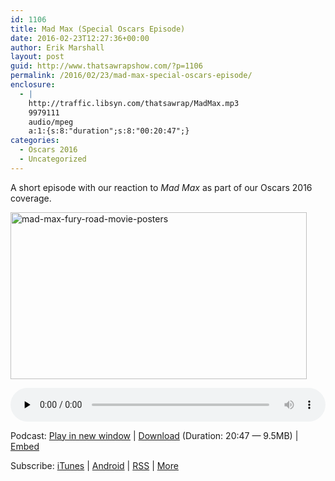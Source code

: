 ```yaml
---
id: 1106
title: Mad Max (Special Oscars Episode)
date: 2016-02-23T12:27:36+00:00
author: Erik Marshall
layout: post
guid: http://www.thatsawrapshow.com/?p=1106
permalink: /2016/02/23/mad-max-special-oscars-episode/
enclosure:
  - |
    http://traffic.libsyn.com/thatsawrap/MadMax.mp3
    9979111
    audio/mpeg
    a:1:{s:8:"duration";s:8:"00:20:47";}
categories:
  - Oscars 2016
  - Uncategorized
---
```

A short episode with our reaction to _Mad Max_ as part of our Oscars 2016 coverage.

<a href="http://www.thatsawrapshow.com/wp-content/uploads/2016/02/mad-max-fury-road-movie-posters.jpg" rel="attachment wp-att-1127"><img class="aligncenter size-large wp-image-1127" src="http://www.thatsawrapshow.com/wp-content/uploads/2016/02/mad-max-fury-road-movie-posters-1024x576.jpg" alt="mad-max-fury-road-movie-posters" width="474" height="267" srcset="http://www.thatsawrapshow.com/wp-content/uploads/2016/02/mad-max-fury-road-movie-posters-1024x576.jpg 1024w, http://www.thatsawrapshow.com/wp-content/uploads/2016/02/mad-max-fury-road-movie-posters-300x169.jpg 300w, http://www.thatsawrapshow.com/wp-content/uploads/2016/02/mad-max-fury-road-movie-posters-768x432.jpg 768w, http://www.thatsawrapshow.com/wp-content/uploads/2016/02/mad-max-fury-road-movie-posters-600x338.jpg 600w" sizes="(max-width: 474px) 100vw, 474px" /></a>

<div class="powerpress_player" id="powerpress_player_288">
  <audio class="wp-audio-shortcode" id="audio-1106-48" preload="none" style="width: 100%;" controls="controls"><source type="audio/mpeg" src="http://media.blubrry.com/thatsawrap/p/traffic.libsyn.com/thatsawrap/MadMax.mp3?_=48" /><a href="http://media.blubrry.com/thatsawrap/p/traffic.libsyn.com/thatsawrap/MadMax.mp3">http://media.blubrry.com/thatsawrap/p/traffic.libsyn.com/thatsawrap/MadMax.mp3</a></audio>
</div>

<p class="powerpress_links powerpress_links_mp3">
  Podcast: <a href="http://media.blubrry.com/thatsawrap/p/traffic.libsyn.com/thatsawrap/MadMax.mp3" class="powerpress_link_pinw" target="_blank" title="Play in new window" onclick="return powerpress_pinw('http://www.thatsawrapshow.com/?powerpress_pinw=1106-podcast');" rel="nofollow">Play in new window</a> | <a href="http://media.blubrry.com/thatsawrap/p/traffic.libsyn.com/thatsawrap/MadMax.mp3" class="powerpress_link_d" title="Download" rel="nofollow" download="MadMax.mp3">Download</a> (Duration: 20:47 &#8212; 9.5MB) | <a href="#" class="powerpress_link_e" title="Embed" onclick="return powerpress_show_embed('1106-podcast');" rel="nofollow">Embed</a>
</p>

<p class="powerpress_embed_box" id="powerpress_embed_1106-podcast" style="display: none;">
  <input id="powerpress_embed_1106-podcast_t" type="text" value="<iframe width=&quot;320&quot; height=&quot;30&quot; src=&quot;http://www.thatsawrapshow.com/?powerpress_embed=1106-podcast&amp;powerpress_player=mediaelement-audio&quot; frameborder=&quot;0&quot; scrolling=&quot;no&quot;></iframe>" onclick="javascript: this.select();" onfocus="javascript: this.select();" style="width: 70%;" readOnly />
</p>

<p class="powerpress_links powerpress_subscribe_links">
  Subscribe: <a href="https://itunes.apple.com/us/podcast/thats-a-wrap!/id638015669?mt=2&ls=1" class="powerpress_link_subscribe powerpress_link_subscribe_itunes" title="Subscribe on iTunes" rel="nofollow">iTunes</a> | <a href="http://subscribeonandroid.com/www.thatsawrapshow.com/feed/podcast/" class="powerpress_link_subscribe powerpress_link_subscribe_android" title="Subscribe on Android" rel="nofollow">Android</a> | <a href="http://www.thatsawrapshow.com/feed/podcast/" class="powerpress_link_subscribe powerpress_link_subscribe_rss" title="Subscribe via RSS" rel="nofollow">RSS</a> | <a href="http://www.thatsawrapshow.com/subscribe-to-podcast/" class="powerpress_link_subscribe powerpress_link_subscribe_more" title="More" rel="nofollow">More</a>
</p>

<!--powerpress_player-->